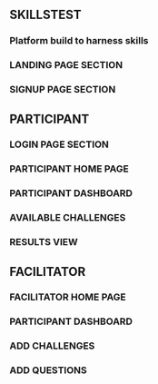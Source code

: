 ## SKILLSTEST
### Platform build to harness skills
### LANDING PAGE SECTION
### SIGNUP PAGE SECTION
## PARTICIPANT
### LOGIN PAGE SECTION
### PARTICIPANT HOME PAGE
### PARTICIPANT DASHBOARD
### AVAILABLE CHALLENGES
### RESULTS VIEW
## FACILITATOR
### FACILITATOR HOME PAGE
### PARTICIPANT DASHBOARD
### ADD CHALLENGES
### ADD QUESTIONS
